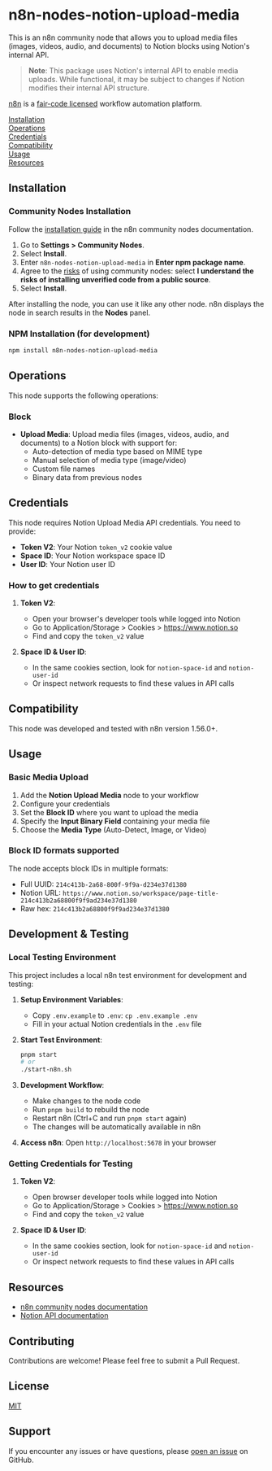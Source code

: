 # n8n-nodes-notion-upload-media

This is an n8n community node that allows you to upload media files (images, videos, audio, and documents) to Notion blocks using Notion's internal API.

> **Note**: This package uses Notion's internal API to enable media uploads. While functional, it may be subject to changes if Notion modifies their internal API structure.

[n8n](https://n8n.io/) is a [fair-code licensed](https://docs.n8n.io/reference/license/) workflow automation platform.

[Installation](#installation)  
[Operations](#operations)  
[Credentials](#credentials)  
[Compatibility](#compatibility)  
[Usage](#usage)  
[Resources](#resources)  

## Installation

### Community Nodes Installation

Follow the [installation guide](https://docs.n8n.io/integrations/community-nodes/installation/) in the n8n community nodes documentation.

1. Go to **Settings > Community Nodes**.
2. Select **Install**.
3. Enter `n8n-nodes-notion-upload-media` in **Enter npm package name**.
4. Agree to the [risks](https://docs.n8n.io/integrations/community-nodes/risks/) of using community nodes: select **I understand the risks of installing unverified code from a public source**.
5. Select **Install**.

After installing the node, you can use it like any other node. n8n displays the node in search results in the **Nodes** panel.

### NPM Installation (for development)

```bash
npm install n8n-nodes-notion-upload-media
```

## Operations

This node supports the following operations:

### Block

- **Upload Media**: Upload media files (images, videos, audio, and documents) to a Notion block with support for:
  - Auto-detection of media type based on MIME type
  - Manual selection of media type (image/video)
  - Custom file names
  - Binary data from previous nodes

## Credentials

This node requires Notion Upload Media API credentials. You need to provide:

- **Token V2**: Your Notion `token_v2` cookie value
- **Space ID**: Your Notion workspace space ID  
- **User ID**: Your Notion user ID

### How to get credentials

1. **Token V2**:
   - Open your browser's developer tools while logged into Notion
   - Go to Application/Storage > Cookies > <https://www.notion.so>
   - Find and copy the `token_v2` value

2. **Space ID & User ID**:
   - In the same cookies section, look for `notion-space-id` and `notion-user-id`
   - Or inspect network requests to find these values in API calls

## Compatibility

This node was developed and tested with n8n version 1.56.0+.

## Usage

### Basic Media Upload

1. Add the **Notion Upload Media** node to your workflow
2. Configure your credentials
3. Set the **Block ID** where you want to upload the media
4. Specify the **Input Binary Field** containing your media file
5. Choose the **Media Type** (Auto-Detect, Image, or Video)

### Block ID formats supported

The node accepts block IDs in multiple formats:

- Full UUID: `214c413b-2a68-800f-9f9a-d234e37d1380`
- Notion URL: `https://www.notion.so/workspace/page-title-214c413b2a68800f9f9ad234e37d1380`
- Raw hex: `214c413b2a68800f9f9ad234e37d1380`

## Development & Testing

### Local Testing Environment

This project includes a local n8n test environment for development and testing:

1. **Setup Environment Variables**:
   - Copy `.env.example` to `.env`: `cp .env.example .env`
   - Fill in your actual Notion credentials in the `.env` file

2. **Start Test Environment**:

   ```bash
   pnpm start
   # or
   ./start-n8n.sh
   ```

3. **Development Workflow**:
   - Make changes to the node code
   - Run `pnpm build` to rebuild the node
   - Restart n8n (Ctrl+C and run `pnpm start` again)
   - The changes will be automatically available in n8n

4. **Access n8n**: Open `http://localhost:5678` in your browser

### Getting Credentials for Testing

1. **Token V2**:
   - Open browser developer tools while logged into Notion
   - Go to Application/Storage > Cookies > <https://www.notion.so>
   - Find and copy the `token_v2` value

2. **Space ID & User ID**:
   - In the same cookies section, look for `notion-space-id` and `notion-user-id`
   - Or inspect network requests to find these values in API calls

## Resources

- [n8n community nodes documentation](https://docs.n8n.io/integrations/community-nodes/)
- [Notion API documentation](https://developers.notion.com/)

## Contributing

Contributions are welcome! Please feel free to submit a Pull Request.

## License

[MIT](LICENSE.md)

## Support

If you encounter any issues or have questions, please [open an issue](https://github.com/oriolrius/n8n-nodes-notion-upload-media/issues) on GitHub.
